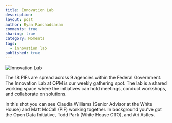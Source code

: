 ```yaml
---
title: Innovation Lab
description: 
layout: post
author: Ryan Panchadsaram
comments: true
sharing: true
category: Moments
tags: 
  - innovation lab
published: true
---
```


![Innovation Lab](/bluebutton/images/blog/innolab.jpg)

The 18 PIFs are spread across 9 agencies within the Federal Government. The Innovation Lab at OPM is our weekly gathering spot. The lab is a shared working space where the initiatives can hold meetings, conduct workshops, and collaborate on solutions.

In this shot you can see Claudia Williams (Senior Advisor at the White House) and Matt McCall (PIF) working together. In background you've got the Open Data Initiative, Todd Park (White House CTO), and Ari Astles.